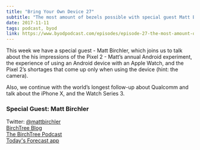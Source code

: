 ```yaml
---
title: "Bring Your Own Device 27"
subtitle: "The most amount of bezels possible with special guest Matt Birchler"
date: 2017-11-11
tags: podcast, byod
link: https://www.byodpodcast.com/episodes/episode-27-the-most-amount-of-bezels-possible-with-special-guest-matt-birchler/11/11/2017
---
```

This week we have a special guest - Matt Birchler, which joins us to talk about the his impressions of the Pixel 2 - Matt’s annual Android experiment, the experience of  using an Android device with an Apple Watch, and the Pixel 2’s shortages that come up only when using the device (hint: the camera).

Also, we continue with the world’s longest follow-up about Qualcomm and talk about the iPhone X, and the Watch Series 3.

### Special Guest: Matt Birchler
Twitter: [@mattbirchler][1]
<br>[BirchTree Blog][2]
<br>[The BirchTree Podcast][3]
<br>[Today's Forecast app][4]

[1]:	https://www.twitter.com/attbirchler
[2]:	https://birchtree.me
[3]:	http://birchtree.libsyn.com/
[4]:	https://forecast-app.com
